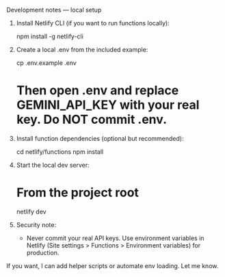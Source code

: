 Development notes — local setup

1) Install Netlify CLI (if you want to run functions locally):

   npm install -g netlify-cli

2) Create a local .env from the included example:

   cp .env.example .env
   # Then open .env and replace GEMINI_API_KEY with your real key. Do NOT commit .env.

3) Install function dependencies (optional but recommended):

   cd netlify/functions
   npm install

4) Start the local dev server:

   # From the project root
   netlify dev

5) Security note:
   - Never commit your real API keys. Use environment variables in Netlify (Site settings > Functions > Environment variables) for production.

If you want, I can add helper scripts or automate env loading. Let me know.